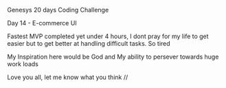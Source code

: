 Genesys 20 days Coding Challenge

Day 14 - E-commerce UI

Fastest MVP completed yet under 4 hours, I dont pray for my life to get easier but to get better at handling difficult tasks. So tired

My Inspiration here would be God and My ability to persever towards huge work loads

Love you all, let me know what you think //